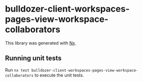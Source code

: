 # bulldozer-client-workspaces-pages-view-workspace-collaborators

This library was generated with [Nx](https://nx.dev).

## Running unit tests

Run `nx test bulldozer-client-workspaces-pages-view-workspace-collaborators` to execute the unit tests.
